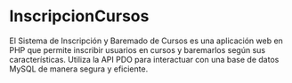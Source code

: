 # InscripcionCursos
El Sistema de Inscripción y Baremado de Cursos es una aplicación web en PHP que permite inscribir usuarios en cursos y baremarlos según sus características. Utiliza la API PDO para interactuar con una base de datos MySQL de manera segura y eficiente.
